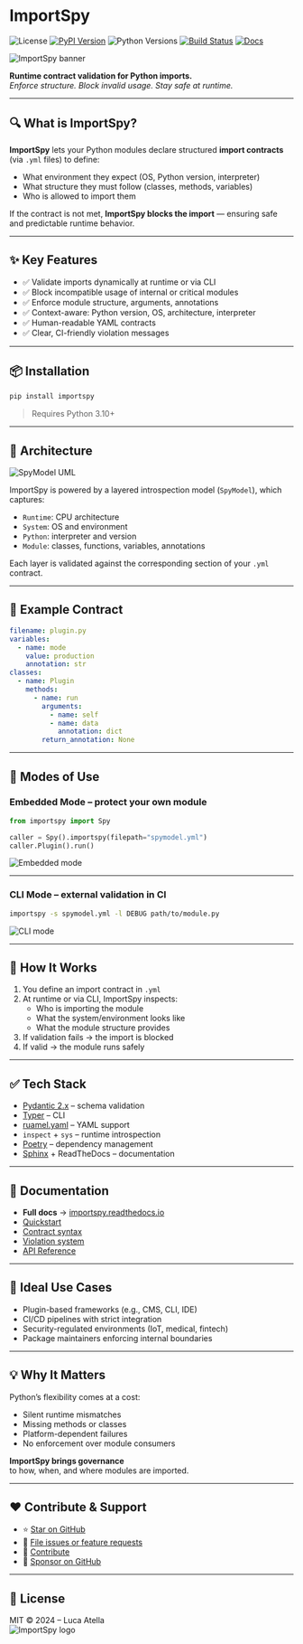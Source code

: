 # ImportSpy

![License](https://img.shields.io/github/license/atellaluca/importspy)
[![PyPI Version](https://img.shields.io/pypi/v/importspy)](https://pypi.org/project/importspy/)
![Python Versions](https://img.shields.io/pypi/pyversions/importspy)
[![Build Status](https://img.shields.io/github/actions/workflow/status/atellaluca/ImportSpy/python-package.yml?branch=main)](https://github.com/atellaluca/ImportSpy/actions/workflows/python-package.yml)
[![Docs](https://img.shields.io/readthedocs/importspy)](https://importspy.readthedocs.io/)

![ImportSpy banner](https://raw.githubusercontent.com/atellaluca/ImportSpy/refs/heads/main/docs/assets/importspy-banner.png)

**Runtime contract validation for Python imports.**  
_Enforce structure. Block invalid usage. Stay safe at runtime._

---

## 🔍 What is ImportSpy?

**ImportSpy** lets your Python modules declare structured **import contracts** (via `.yml` files) to define:

- What environment they expect (OS, Python version, interpreter)
- What structure they must follow (classes, methods, variables)
- Who is allowed to import them

If the contract is not met, **ImportSpy blocks the import** — ensuring safe and predictable runtime behavior.

---

## ✨ Key Features

- ✅ Validate imports dynamically at runtime or via CLI  
- ✅ Block incompatible usage of internal or critical modules  
- ✅ Enforce module structure, arguments, annotations  
- ✅ Context-aware: Python version, OS, architecture, interpreter  
- ✅ Human-readable YAML contracts  
- ✅ Clear, CI-friendly violation messages  

---

## 📦 Installation

```bash
pip install importspy
```

> Requires Python 3.10+

---

## 📐 Architecture

![SpyModel UML](https://raw.githubusercontent.com/atellaluca/ImportSpy/refs/heads/main/docs/assets/importspy-spy-model-architecture.png)

ImportSpy is powered by a layered introspection model (`SpyModel`), which captures:

- `Runtime`: CPU architecture  
- `System`: OS and environment  
- `Python`: interpreter and version  
- `Module`: classes, functions, variables, annotations  

Each layer is validated against the corresponding section of your `.yml` contract.

---

## 📜 Example Contract

```yaml
filename: plugin.py
variables:
  - name: mode
    value: production
    annotation: str
classes:
  - name: Plugin
    methods:
      - name: run
        arguments:
          - name: self
          - name: data
            annotation: dict
        return_annotation: None
```

---

## 🔧 Modes of Use

### Embedded Mode – protect your own module

```python
from importspy import Spy

caller = Spy().importspy(filepath="spymodel.yml")
caller.Plugin().run()
```

![Embedded mode](https://raw.githubusercontent.com/atellaluca/ImportSpy/refs/heads/main/docs/assets/importspy-embedded-mode.png)

---

### CLI Mode – external validation in CI

```bash
importspy -s spymodel.yml -l DEBUG path/to/module.py
```

![CLI mode](https://raw.githubusercontent.com/atellaluca/ImportSpy/refs/heads/main/docs/assets/importspy-works.png)

---

## 🧠 How It Works

1. You define an import contract in `.yml`  
2. At runtime or via CLI, ImportSpy inspects:  
   - Who is importing the module  
   - What the system/environment looks like  
   - What the module structure provides  
3. If validation fails → the import is blocked  
4. If valid → the module runs safely  

---

## ✅ Tech Stack

- [Pydantic 2.x](https://docs.pydantic.dev) – schema validation  
- [Typer](https://typer.tiangolo.com) – CLI  
- [ruamel.yaml](https://yaml.readthedocs.io/) – YAML support  
- `inspect` + `sys` – runtime introspection  
- [Poetry](https://python-poetry.org) – dependency management  
- [Sphinx](https://www.sphinx-doc.org) + ReadTheDocs – documentation  

---

## 📘 Documentation

- **Full docs** → [importspy.readthedocs.io](https://importspy.readthedocs.io)  
- [Quickstart](https://importspy.readthedocs.io/en/latest/intro/quickstart.html)  
- [Contract syntax](https://importspy.readthedocs.io/en/latest/contracts/syntax.html)  
- [Violation system](https://importspy.readthedocs.io/en/latest/advanced/violations.html)  
- [API Reference](https://importspy.readthedocs.io/en/latest/api-reference.html)  

---

## 🚀 Ideal Use Cases

- Plugin-based frameworks (e.g., CMS, CLI, IDE)  
- CI/CD pipelines with strict integration  
- Security-regulated environments (IoT, medical, fintech)  
- Package maintainers enforcing internal boundaries  

---

## 💡 Why It Matters

Python’s flexibility comes at a cost:

- Silent runtime mismatches  
- Missing methods or classes  
- Platform-dependent failures  
- No enforcement over module consumers  

**ImportSpy brings governance**  
to how, when, and where modules are imported.

---

## ❤️ Contribute & Support

- ⭐ [Star on GitHub](https://github.com/atellaluca/ImportSpy)  
- 🐛 [File issues or feature requests](https://github.com/atellaluca/ImportSpy/issues)  
- 🤝 [Contribute](https://github.com/atellaluca/ImportSpy/blob/main/CONTRIBUTING.md)  
- 💖 [Sponsor on GitHub](https://github.com/sponsors/atellaluca)  

---

## 📜 License

MIT © 2024 – Luca Atella  
![ImportSpy logo](https://raw.githubusercontent.com/atellaluca/ImportSpy/refs/heads/main/docs/assets/importspy-logo.png)
